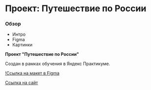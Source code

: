 # Проект: Путешествие по России

### Обзор
* Интро
* Figma
* Картинки

**Проект "Путешествие по России"**

Создан в рамках обучения в Яндекс Практикуме.

[!Ссылка на макет в Figma](https://www.figma.com/file/5S2WSbEFL6awjVWJ0NWL8Q/Sprint-3_-Russia-_-desktop-mobile?node-id=28503%3A0)

[Ссылка на сайт](https://github.com/AleksandraRun/russian-travel.git)




